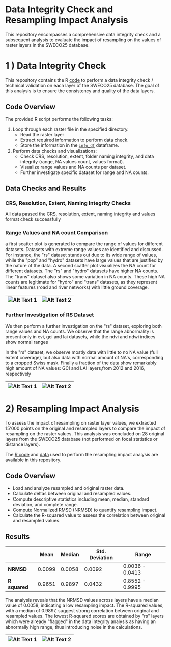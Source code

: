 # Data Integrity Check and Resampling Impact Analysis

This repository encompasses a comprehensive data integrity check and a subsequent analysis to evaluate the impact of resampling on the values of raster layers in the SWECO25 database. 

# 1 ) Data Integrity Check 

This repository contains the R [code](https://github.com/NKulling/SWECO25/blob/main/database_validation/script/database_validation.R) to perform a data integrity check / technical validation on each layer of the SWECO25 database. The goal of this analysis is to ensure the consistency and quality of the data layers.

## Code Overview

The provided R script performs the following tasks:

1. Loop through each raster file in the specified directory.
   - Read the raster layer 
   - Extract required information to perform data check.
   - Store the information in the [`info_df`](https://github.com/NKulling/SWECO25/blob/main/database_validation/result_dataframe/info_df.rds) dataframe.
2. Perform data checks and visualizations:
   - Check CRS, resolution, extent, folder naming integrity, and data integrity (range, NA values count, values format).
   - Visualize range values and NA counts per dataset.
   - Further investigate specific dataset for range and NA counts.

## Data Checks and Results

### CRS, Resolution, Extent, Naming Integrity Checks

All data passed the CRS, resolution, extent, naming integrity and values format check successfully

### Range Values  and NA count Comparison

a first scatter plot is generated to compare the range of values for different datasets. Datasets with extreme range values are identified and discussed. For instance, the "rs" dataset stands out due to its wide range of values, while the "pop" and "hydro" datasets have large values that are justified by the nature of the data. 
A second scatter plot visualizes the NA count for different datasets.  The "rs" and "hydro" datasets have higher NA counts. The "trans" dataset also shows some variation in NA counts. These high NA counts are legitimate for "hydro" and "trans" datasets, as they represent linear features (road and river networks) with little ground coverage. 


| ![Alt Text 1](https://github.com/NKulling/SWECO25/blob/main/database_validation/figures/scatterplot_range.jpg) | ![Alt Text 2](https://github.com/NKulling/SWECO25/blob/main/database_validation/figures/scatterplot_NAcount.jpg) |
|:---:|:---:|


### Further Investigation of RS Dataset

We then perform a further investigation on the "rs" dataset, exploring both range values and NA counts. We observe that the range abnormality is present only in evi, gci and lai datasets, while the ndvi and ndwi indices show normal ranges 

In the "rs" dataset, we observe mostly data with little to no NA value (full extent coverage), but also data with normal amount of NA's, corresponding to a cropped Swiss mask.  Finally a fraction of the data show remarkably high amount of NA values: GCI and LAI layers,from 2012 and 2016, respectively

| ![Alt Text 1](https://github.com/NKulling/SWECO25/blob/main/database_validation/figures/scatterplot_range_RS.jpg) | ![Alt Text 2](https://github.com/NKulling/SWECO25/blob/main/database_validation/figures/scatterplot_NAcount_RS.jpg) |
|:---:|:---:|

# 2) Resampling Impact Analysis

To assess the impact of resampling on raster layer values, we extracted 15'000 points on the original and resampled layers to compare the impact of resampling on the raster values. This analysis was concluded on 28 original layers from the SWECO25 database (not performed on focal statistics or distance layers). 

The [R code](https://github.com/NKulling/SWECO25/blob/main/database_validation/script/resampling_impact_analysis.R) and [data](https://github.com/NKulling/SWECO25/blob/main/database_validation/data/data.zip) used to perform the resampling impact analysis are available in this repository. 

## Code Overview

- Load and analyze resampled and original raster data.
- Calculate deltas between original and resampled values.
- Compute descriptive statistics including mean, median, standard deviation, and complete range.
- Compute Normalized RMSD (NRMSD) to quantify resampling impact.
- Calculate the R-squared value to assess the correlation between original and resampled values.
  
##  Results


|         |    Mean    |  Median   | Std. Deviation |      Range       |
|---------|------------|-----------|----------------|------------------|
| **NRMSD** |  0.0099    |  0.0058   |      0.0092    | 0.0036 - 0.0413 |
| **R squared** |  0.9651    |  0.9897   |      0.0432    | 0.8552 - 0.9995 |


The analysis reveals that the NRMSD values across layers have a median value of 0.0058, indicating a low resampling impact. The R-squared values, with a median of 0.9897, suggest strong correlation between original and resampled values. The lowest R-squared scores are obtained by "rs" layers which were already "flagged" in the data integrity analysis as having an abnormally high range, thus introducing noise in the calculations. 

| ![Alt Text 1](https://github.com/NKulling/SWECO25/blob/main/database_validation/figures/scatterplot_NRMSD.jpg) | ![Alt Text 2](https://github.com/NKulling/SWECO25/blob/main/database_validation/figures/scatterplot_RSQ.jpg) |
|:---:|:---:|

